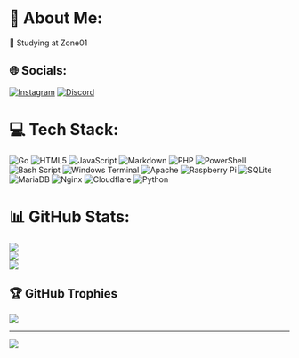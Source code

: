 # 💫 About Me:

🌱 Studying at Zone01

## 🌐 Socials:

[![Instagram](https://img.shields.io/badge/Instagram-%23E4405F.svg?logo=Instagram&logoColor=white)](https://instagram.com/adam.gcs)
[![Discord](https://img.shields.io/badge/Discord-%237289DA.svg?logo=discord&logoColor=white)](https://discordapp.com/users/282816260075683841)

# 💻 Tech Stack:

![Go](https://img.shields.io/badge/go-%2300ADD8.svg?style=flat&logo=go&logoColor=white) ![HTML5](https://img.shields.io/badge/html5-%23E34F26.svg?style=flat&logo=html5&logoColor=white) ![JavaScript](https://img.shields.io/badge/javascript-%23323330.svg?style=flat&logo=javascript&logoColor=%23F7DF1E) ![Markdown](https://img.shields.io/badge/markdown-%23000000.svg?style=flat&logo=markdown&logoColor=white) ![PHP](https://img.shields.io/badge/php-%23777BB4.svg?style=flat&logo=php&logoColor=white) ![PowerShell](https://img.shields.io/badge/PowerShell-%235391FE.svg?style=flat&logo=powershell&logoColor=white) ![Bash Script](https://img.shields.io/badge/bash_script-%23121011.svg?style=flat&logo=gnu-bash&logoColor=white) ![Windows Terminal](https://img.shields.io/badge/Windows%20Terminal-%234D4D4D.svg?style=flat&logo=windows-terminal&logoColor=white) ![Apache](https://img.shields.io/badge/apache-%23D42029.svg?style=flat&logo=apache&logoColor=white) ![Raspberry Pi](https://img.shields.io/badge/-Raspberry_Pi-C51A4A?style=flat&logo=Raspberry-Pi) ![SQLite](https://img.shields.io/badge/sqlite-%2307405e.svg?style=flat&logo=sqlite&logoColor=white) ![MariaDB](https://img.shields.io/badge/MariaDB-003545?style=flat&logo=mariadb&logoColor=white) ![Nginx](https://img.shields.io/badge/nginx-%23009639.svg?style=flat&logo=nginx&logoColor=white) ![Cloudflare](https://img.shields.io/badge/Cloudflare-F38020?style=flat&logo=Cloudflare&logoColor=white) ![Python](https://img.shields.io/badge/python-3670A0?style=flat&logo=python&logoColor=ffdd54)

# 📊 GitHub Stats:

![](https://github-readme-stats.vercel.app/api?username=Shasor&theme=dark&hide_border=false&include_all_commits=false&count_private=false)<br/>
![](https://github-readme-streak-stats.herokuapp.com/?user=Shasor&theme=dark&hide_border=false)<br/>
![](https://github-readme-stats.vercel.app/api/top-langs/?username=Shasor&theme=dark&hide_border=false&include_all_commits=false&count_private=false&layout=compact)

## 🏆 GitHub Trophies

![](https://github-profile-trophy.vercel.app/?username=Shasor&theme=dracula&no-frame=false&no-bg=false&margin-w=4)

---

[![](https://visitcount.itsvg.in/api?id=Shasor&label=Profile%20Views&color=4&icon=5&pretty=false)](https://visitcount.itsvg.in)

<!-- Proudly created with GPRM ( https://gprm.itsvg.in ) -->

